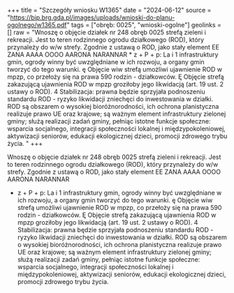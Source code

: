 +++
title = "Szczegóły wniosku W1365"
date = "2024-06-12"
source = "https://bip.brg.gda.pl/images/uploads/wnioski-do-planu-ogolnego/w1365.pdf"
tags = ["obręb: 0025", "wnioski-ogolne"]
geolinks = []
raw = "Wnoszę o objęcie działek nr 248 obręb 0025 strefą zieleni i rekreacji. Jest to teren rodzinnego ogrodu działkowego (ROD), który przynależy do w/w strefy. Zgodnie z ustawą o ROD, jako stały element EE ZANA AAAA OOOO AARONA NARANNAR * z + P + p: La i 1 infrastruktury gmin, ogrody winny być uwzględniane w ich rozwoju, a organy gmin tworzyć do tego warunki. ę Objęcie wiw strefą umożliwi ujawnienie ROD w mpzp, co przełoży się na prawa 590 rodzin - działkowców. Ę Objęcie strefą zakazującą ujawnienia ROD w mpzp groziłoby jego likwidacją (art. 19 ust. 2 ustawy o ROD). 4 Stabilizacja: prawna będzie sprzyjała podnoszeniu standardu ROD - ryzyko likwidacji zniechęci do inwestowania w działki. ROD są obszarem o wysokiej bioróżnorodności, ich ochrona planistyczna realizuje prawo UE oraz krajowe; są ważnym element infrastruktury zielonej gminy; służą realizacji zadań gminy, pełniąc istotne funkcje społeczne: wsparcia socjalnego, integracji społeczności lokalnej i międzypokoleniowej, aktywizacji seniorów, edukacji ekologicznej dzieci, promocji zdrowego trybu życia. "
+++

Wnoszę o objęcie działek nr 248 obręb 0025 strefą zieleni i rekreacji. Jest to teren rodzinnego
ogrodu działkowego (ROD), który przynależy do w/w strefy. Zgodnie z ustawą o ROD, jako stały element
EE ZANA AAAA OOOO AARONA NARANNAR
* z + P + p: La i 1
infrastruktury gmin, ogrody winny być uwzględniane w ich rozwoju, a organy gmin tworzyć do tego warunki. ę
Objęcie wiw strefą umożliwi ujawnienie ROD w mpzp, co przełoży się na prawa 590 rodzin - działkowców. Ę
Objęcie strefą zakazującą ujawnienia ROD w mpzp groziłoby jego likwidacją (art. 19 ust. 2 ustawy o ROD). 4
Stabilizacja: prawna będzie sprzyjała podnoszeniu standardu ROD - ryzyko likwidacji zniechęci do
inwestowania w działki. ROD są obszarem o wysokiej bioróżnorodności, ich ochrona planistyczna realizuje
prawo UE oraz krajowe; są ważnym element infrastruktury zielonej gminy; służą realizacji zadań gminy,
pełniąc istotne funkcje społeczne: wsparcia socjalnego, integracji społeczności lokalnej i międzypokoleniowej,
aktywizacji seniorów, edukacji ekologicznej dzieci, promocji zdrowego trybu życia.



